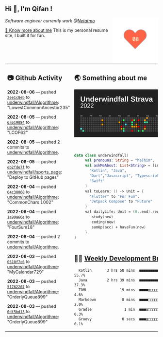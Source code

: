<h2> Hi 👋, I'm Qifan ! </h2>
<a href="https://github.com/underwindfall/iBeats"><img align="right" width="150px" src="https://raw.githubusercontent.com/underwindfall/iBeats/main/files/heart.svg"/></a>
<p><em>Software engineer currently work @<a href="https://www.netatmo.com">Netatmo</a></em></p>
<p><a href="https://qifanyang.com/resume" target="_blank"> 🔭 Know more about me</a> This is my personal resume site, I built it for fun.</p>
<table><tr><td valign="top" rowspan="2">

 ## 📷 Github Activity
 <!-- githubActivity starts -->
  **2022-08-06** — pushed [`2ee1c8eb`](https://github.com/underwindfall/Algorithme/commit/2ee1c8eb22c7d1001c797ee7ea9e5770b9ad05f8) to [underwindfall/Algorithme](https://api.github.com/repos/underwindfall/Algorithme): "LowestCommonAncestor235"

  **2022-08-05** — pushed [`6a519084`](https://github.com/underwindfall/Algorithme/commit/6a519084bcd04fecff2984a4fa1d5c16b493666c) to [underwindfall/Algorithme](https://api.github.com/repos/underwindfall/Algorithme): "LCOF62"

  **2022-08-05** — pushed 2 commits to [underwindfall/Algorithme](https://api.github.com/repos/underwindfall/Algorithme).

  **2022-08-05** — pushed [`eb2fde7f`](https://github.com/underwindfall/sports_page/commit/eb2fde7fc52db7b304e5368e3c882382e60b5122) to [underwindfall/sports_page](https://api.github.com/repos/underwindfall/sports_page): "Deploy to GitHub pages"

  **2022-08-04** — pushed [`04c38068`](https://github.com/underwindfall/Algorithme/commit/04c38068ce4c308fb7ea0d5bb67cb772601647e9) to [underwindfall/Algorithme](https://api.github.com/repos/underwindfall/Algorithme): "CommonChars 1002"

  **2022-08-04** — pushed [`1a99a66e`](https://github.com/underwindfall/Algorithme/commit/1a99a66ea67a13ec73110d8661d9891c86dff642) to [underwindfall/Algorithme](https://api.github.com/repos/underwindfall/Algorithme): "FourSum18"

  **2022-08-04** — pushed 2 commits to [underwindfall/Algorithme](https://api.github.com/repos/underwindfall/Algorithme).

  **2022-08-03** — pushed [`0510f7c6`](https://github.com/underwindfall/Algorithme/commit/0510f7c6f2286a248157debc9065d63bf4146c6d) to [underwindfall/Algorithme](https://api.github.com/repos/underwindfall/Algorithme): "MyCalendar729"

  **2022-08-03** — pushed [`51762207`](https://github.com/underwindfall/Algorithme/commit/51762207dddd72c4f9b67ed6bebffb3be558d266) to [underwindfall/Algorithme](https://api.github.com/repos/underwindfall/Algorithme): "OrderlyQueue899"

  **2022-08-03** — pushed [`0df5bd13`](https://github.com/underwindfall/Algorithme/commit/0df5bd136477951a8141b605137c41f6fcd6b39a) to [underwindfall/Algorithme](https://api.github.com/repos/underwindfall/Algorithme): "OrderlyQueue899"
 <!-- githubActivity ends -->
 </td><td valign="top">

 ## 🌏 Something about me
 <!-- profile starts -->
 <a href="https://github.com/underwindfall" width="100%">
   <img src="https://github.com/underwindfall/GitHubPoster/blob/main/examples/strava.svg"/>
 </a>
 <br/>
 <br/>
 <br/>

 ```kotlin
 data class underwindfall(
      val pronouns: String = "he|him",
      val askMeAbout: List<String> = listOf(
        "Kotlin", "Java",
        "Dart","Javascript", "Typescript",
        "Swift"
      )
      val toLearn: () -> Unit = {
        "Flutter" to "For Fun",
        "Jetpack Compose" to "Future"
      }
      val dailyLife: Unit = (0..end).reduce { acc, new ->
         study(new)
         coding(new)
         sumUp(acc) + haveFun(new)
      }
 )
 ```
 <!-- profile ends -->
 </td></tr><tr><td valign="top">

 ## 🏊‍♂️ <a href="https://gist.github.com/underwindfall/377ee88ba1fabd1e93516e48ca9c61eb" target="_blank">Weekly Development Breakdown</a>
  <!-- codeTime starts -->
  ```text
    Kotlin       3 hrs 58 mins  ■■■■■■■■■■■■■■■■▦□□□□□□□  55.7%
    Java         2 hrs 39 mins  ■■■■■■■■■■■■▥□□□□□□□□□□□  37.3%
    TOML               19 mins  ■■■■▥□□□□□□□□□□□□□□□□□□□   4.6%
    Markdown            8 mins  ■■■■□□□□□□□□□□□□□□□□□□□□   2.0%
    Gradle               1 min  ■■■▥□□□□□□□□□□□□□□□□□□□□   0.3%
    Groovy              0 secs  ■■■▥□□□□□□□□□□□□□□□□□□□□   0.1%
  ```
  <!-- codeTime starts -->
  </td></tr></table>
